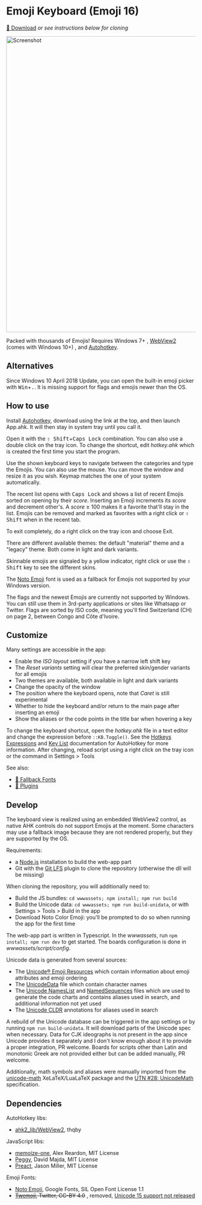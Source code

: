 Emoji Keyboard (Emoji 16)
==============
[💾 Download](https://github.com/gilleswaeber/emoji-keyboard/releases/latest/download/emoji-keyboard.zip) *or see instructions below for cloning*

<img alt="Screenshot" src="https://i.imgur.com/qpVBhXt.png" width="786" />

Packed with thousands of Emojis!
Requires Windows 7+
, [WebView2](https://go.microsoft.com/fwlink/p/?LinkId=2124703) (comes with Windows 10+)
, and [Autohotkey](https://autohotkey.com/).

Alternatives
------------
Since Windows 10 April 2018 Update, you can open the built-in emoji picker with <kbd>Win</kbd>+<kbd>.</kbd>.
It is missing support for flags and emojis newer than the OS.

How to use
----------
Install [Autohotkey](https://autohotkey.com/), download using the link at the top, and then launch App.ahk. It will then stay in
system tray until you call it.

Open it with the <kbd>⇧ Shift</kbd>+<kbd>Caps Lock</kbd> combination.
You can also use a double click on the tray icon.
To change the shortcut, edit *hotkey.ahk* which is created the first time you start the program.

Use the shown keyboard keys to navigate between the categories and type the Emojis. You can also use the mouse. You can move the window and resize it as you wish.
Keymap matches the one of your system automatically.

The recent list opens with <kbd>Caps Lock</kbd> and shows a list of recent Emojis sorted on opening by their *score*. Inserting an Emoji increments its *score* and decrement other's.
A *score* ≥ 100 makes it a favorite that'll stay in the list.
Emojis can be removed and marked as favorites with a right click or <kbd>⇧ Shift</kbd> when in the recent tab.

To exit completely, do a right click on the tray icon and choose Exit.

There are different available themes: the default "material" theme and a "legacy" theme. Both come in light and dark variants.

Skinnable emojis are signaled by a yellow indicator, right click or use the <kbd>⇧ Shift</kbd> key to see the different skins.

The [Noto Emoji](https://github.com/googlefonts/noto-emoji) font is used as a fallback for Emojis not supported by your Windows version.

The flags and the newest Emojis are currently not supported by Windows. You can still use them in 3rd-party applications or sites like Whatsapp or Twitter.
Flags are sorted by ISO code, meaning you'll find Switzerland (CH) on page 2, between Congo and Côte d'Ivoire.

Customize
---------
Many settings are accessible in the app:
- Enable the *ISO layout* setting if you have a narrow left shift key
- The *Reset variants* setting will clear the preferred skin/gender variants for all emojis
- Two themes are available, both available in light and dark variants
- Change the opacity of the window
- The position where the keyboard opens, note that *Caret* is still experimental
- Whether to hide the keyboard and/or return to the main page after inserting an emoji
- Show the aliases or the code points in the title bar when hovering a key

To change the keyboard shortcut, open the *hotkey.ahk* file in a text editor and change the expression before
`::KB.Toggle()`. See the [Hotkeys Expressions](https://www.autohotkey.com/docs/v2/Hotkeys.htm) and
[Key List](https://www.autohotkey.com/docs/v2/KeyList.htm) documentation for AutoHotkey for more information.
After changing, reload script using a right click on the tray icon or the command in Settings > Tools

See also:

- [🔣 Fallback Fonts](https://github.com/gilleswaeber/emoji-keyboard/wiki/Fallback-Fonts)
- [🪇 Plugins](https://github.com/gilleswaeber/emoji-keyboard/wiki/Plugins)

Develop
-------
The keyboard view is realized using an embedded WebView2 control, as native AHK controls do not support Emojis at the
moment.
Some characters may use a fallback image because they are not rendered properly, but they are supported by the OS.

Requirements:
- a [Node.js](https://nodejs.org/en/download/) installation to build the web-app part
- Git with the [Git LFS](https://git-lfs.com/) plugin to clone the repository (otherwise the dll will be missing)


When cloning the repository, you will additionally need to:
- Build the JS bundles: `cd wwwassets; npm install; npm run build`
- Build the Unicode data: `cd wwwassets; npm run build-unidata`, or with Settings > Tools > Build in the app
- Download Noto Color Emoji: you'll be prompted to do so when running the app for the first time


The web-app part is written in Typescript.
In the *wwwassets*, run `npm install; npm run dev` to get started.
The boards configuration is done in *wwwassets/script/config*.

Unicode data is generated from several sources:

- The [Unicode® Emoji Resources](http://unicode.org/emoji/) which contain information about emoji attributes and emoji
  ordering
- The [UnicodeData](http://unicode.org/Public/3.0-Update/UnicodeData-3.0.0.html) file which contain character names
- The [Unicode NamesList](https://unicode.org/Public/UNIDATA/NamesList.txt)
  and [NamedSequences](https://unicode.org/Public/UNIDATA/NamedSequences.txt) files which are used to generate the code
  charts
  and contains aliases used in search, and additional information not yet used
- The [Unicode CLDR](https://cldr.unicode.org/) annotations for aliases used in search

A rebuild of the Unicode database can be triggered in the app settings or by running `npm run build-unidata`. It will download parts of the Unicode spec when
necessary.
Data for CJK ideographs is not present in the app since Unicode provides it separately and I don't know enough about it
to provide a proper integration, PR welcome.
Boards for scripts other than Latin and monotonic Greek are not provided either but can be added manually, PR welcome.

Additionally, math symbols and aliases were manually imported from the [unicode-math](https://wspr.io/unicode-math/)
XeLaTeX/LuaLaTeX package and the [UTN #28: UnicodeMath](https://www.unicode.org/notes/tn28/) specification.

Dependencies
------------
AutoHotkey libs:

- [ahk2_lib/WebView2](https://github.com/thqby/ahk2_lib), thqby

JavaScript libs:

- [memoize-one](https://github.com/alexreardon/memoize-one.git), Alex Reardon, MIT License
- [Peggy](https://peggyjs.org/), David Majda, MIT License
- [Preact](https://preactjs.com/), Jason Miller, MIT License

Emoji Fonts:

- [Noto Emoji](https://github.com/googlefonts/noto-emoji), Google Fonts, SIL Open Font License 1.1
- <del>[Twemoji](https://github.com/twitter/twemoji), Twitter, CC-BY 4.0</del>
  , removed, [Unicode 15 support not released](https://github.com/twitter/twemoji/issues/570)

